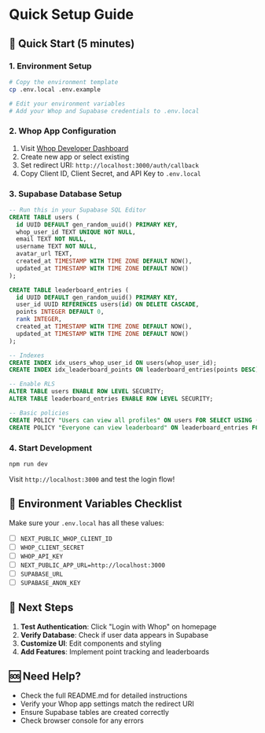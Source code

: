 # Quick Setup Guide

## 🚀 Quick Start (5 minutes)

### 1. Environment Setup
```bash
# Copy the environment template
cp .env.local .env.example

# Edit your environment variables
# Add your Whop and Supabase credentials to .env.local
```

### 2. Whop App Configuration
1. Visit [Whop Developer Dashboard](https://dev.whop.com)
2. Create new app or select existing
3. Set redirect URI: `http://localhost:3000/auth/callback`
4. Copy Client ID, Client Secret, and API Key to `.env.local`

### 3. Supabase Database Setup
```sql
-- Run this in your Supabase SQL Editor
CREATE TABLE users (
  id UUID DEFAULT gen_random_uuid() PRIMARY KEY,
  whop_user_id TEXT UNIQUE NOT NULL,
  email TEXT NOT NULL,
  username TEXT NOT NULL,
  avatar_url TEXT,
  created_at TIMESTAMP WITH TIME ZONE DEFAULT NOW(),
  updated_at TIMESTAMP WITH TIME ZONE DEFAULT NOW()
);

CREATE TABLE leaderboard_entries (
  id UUID DEFAULT gen_random_uuid() PRIMARY KEY,
  user_id UUID REFERENCES users(id) ON DELETE CASCADE,
  points INTEGER DEFAULT 0,
  rank INTEGER,
  created_at TIMESTAMP WITH TIME ZONE DEFAULT NOW(),
  updated_at TIMESTAMP WITH TIME ZONE DEFAULT NOW()
);

-- Indexes
CREATE INDEX idx_users_whop_user_id ON users(whop_user_id);
CREATE INDEX idx_leaderboard_points ON leaderboard_entries(points DESC);

-- Enable RLS
ALTER TABLE users ENABLE ROW LEVEL SECURITY;
ALTER TABLE leaderboard_entries ENABLE ROW LEVEL SECURITY;

-- Basic policies
CREATE POLICY "Users can view all profiles" ON users FOR SELECT USING (true);
CREATE POLICY "Everyone can view leaderboard" ON leaderboard_entries FOR SELECT USING (true);
```

### 4. Start Development
```bash
npm run dev
```

Visit `http://localhost:3000` and test the login flow!

## 📝 Environment Variables Checklist

Make sure your `.env.local` has all these values:

- [ ] `NEXT_PUBLIC_WHOP_CLIENT_ID`
- [ ] `WHOP_CLIENT_SECRET`  
- [ ] `WHOP_API_KEY`
- [ ] `NEXT_PUBLIC_APP_URL=http://localhost:3000`
- [ ] `SUPABASE_URL`
- [ ] `SUPABASE_ANON_KEY`

## 🎯 Next Steps

1. **Test Authentication**: Click "Login with Whop" on homepage
2. **Verify Database**: Check if user data appears in Supabase
3. **Customize UI**: Edit components and styling
4. **Add Features**: Implement point tracking and leaderboards

## 🆘 Need Help?

- Check the full README.md for detailed instructions
- Verify your Whop app settings match the redirect URI
- Ensure Supabase tables are created correctly
- Check browser console for any errors
